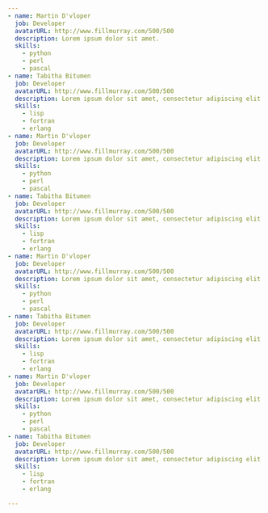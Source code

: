 ```yaml
---
- name: Martin D'vloper
  job: Developer
  avatarURL: http://www.fillmurray.com/500/500
  description: Lorem ipsum dolor sit amet.
  skills:
    - python
    - perl
    - pascal
- name: Tabitha Bitumen
  job: Developer
  avatarURL: http://www.fillmurray.com/500/500
  description: Lorem ipsum dolor sit amet, consectetur adipiscing elit. Integer vel sem ac elit molestie eleifend consequat nec orci. Nam vitae nisi sollicitudin, bibendum justo quis, viverra turpis.
  skills:
    - lisp
    - fortran
    - erlang
- name: Martin D'vloper
  job: Developer
  avatarURL: http://www.fillmurray.com/500/500
  description: Lorem ipsum dolor sit amet, consectetur adipiscing elit. Integer vel sem ac elit molestie eleifend consequat nec orci. Nam vitae nisi sollicitudin, bibendum justo quis, viverra turpis.
  skills:
    - python
    - perl
    - pascal
- name: Tabitha Bitumen
  job: Developer
  avatarURL: http://www.fillmurray.com/500/500
  description: Lorem ipsum dolor sit amet, consectetur adipiscing elit. Integer vel sem ac elit molestie eleifend consequat nec orci. Nam vitae nisi sollicitudin, bibendum justo quis, viverra turpis.
  skills:
    - lisp
    - fortran
    - erlang
- name: Martin D'vloper
  job: Developer
  avatarURL: http://www.fillmurray.com/500/500
  description: Lorem ipsum dolor sit amet, consectetur adipiscing elit. Integer vel sem ac elit molestie eleifend consequat nec orci. Nam vitae nisi sollicitudin, bibendum justo quis, viverra turpis.
  skills:
    - python
    - perl
    - pascal
- name: Tabitha Bitumen
  job: Developer
  avatarURL: http://www.fillmurray.com/500/500
  description: Lorem ipsum dolor sit amet, consectetur adipiscing elit. Integer vel sem ac elit molestie eleifend consequat nec orci. Nam vitae nisi sollicitudin, bibendum justo quis, viverra turpis.
  skills:
    - lisp
    - fortran
    - erlang
- name: Martin D'vloper
  job: Developer
  avatarURL: http://www.fillmurray.com/500/500
  description: Lorem ipsum dolor sit amet, consectetur adipiscing elit. Integer vel sem ac elit molestie eleifend consequat nec orci. Nam vitae nisi sollicitudin, bibendum justo quis, viverra turpis.
  skills:
    - python
    - perl
    - pascal
- name: Tabitha Bitumen
  job: Developer
  avatarURL: http://www.fillmurray.com/500/500
  description: Lorem ipsum dolor sit amet, consectetur adipiscing elit. Integer vel sem ac elit molestie eleifend consequat nec orci. Nam vitae nisi sollicitudin, bibendum justo quis, viverra turpis.
  skills:
    - lisp
    - fortran
    - erlang

---
```

